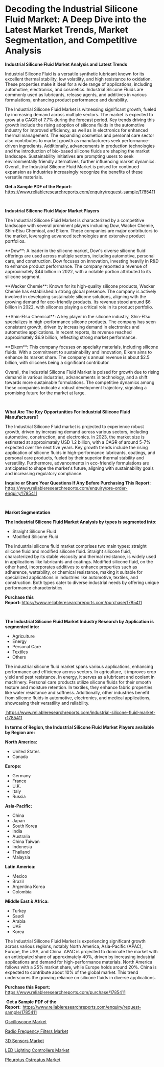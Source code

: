 <p><h1>Decoding the Industrial Silicone Fluid Market: A Deep Dive into the Latest Market Trends, Market Segmentation, and Competitive Analysis</h1></p><p><strong>Industrial Silicone Fluid Market Analysis and Latest Trends</strong></p>
<p><p>Industrial Silicone Fluid is a versatile synthetic lubricant known for its excellent thermal stability, low volatility, and high resistance to oxidation. These properties make it ideal for a wide range of applications, including automotive, electronics, and cosmetics. Industrial Silicone Fluids are commonly used as lubricants, release agents, and additives in various formulations, enhancing product performance and durability.</p><p>The Industrial Silicone Fluid Market is witnessing significant growth, fueled by increasing demand across multiple sectors. The market is expected to grow at a CAGR of 7.7% during the forecast period. Key trends driving this growth include the rising adoption of silicone fluids in the automotive industry for improved efficiency, as well as in electronics for enhanced thermal management. The expanding cosmetics and personal care sector also contributes to market growth as manufacturers seek performance-driven ingredients. Additionally, advancements in production technologies and the introduction of bio-based silicone fluids are shaping the market landscape. Sustainability initiatives are prompting users to seek environmentally friendly alternatives, further influencing market dynamics. Overall, the Industrial Silicone Fluid Market is poised for continued expansion as industries increasingly recognize the benefits of these versatile materials.</p></p>
<p><strong>Get a Sample PDF of the Report:&nbsp;</strong> <a href="https://www.reliableresearchreports.com/enquiry/request-sample/1785411?utm_campaign=1470&utm_medium=2&utm_source=Github&utm_content=ia&utm_term=18102024&utm_id=industrial-silicone-fluid">https://www.reliableresearchreports.com/enquiry/request-sample/1785411</a></p>
<p>&nbsp;</p>
<p><strong>Industrial Silicone Fluid Major Market Players</strong></p>
<p><p>The Industrial Silicone Fluid Market is characterized by a competitive landscape with several prominent players including Dow, Wacker Chemie, Shin-Etsu Chemical, and Elkem. These companies are major contributors to the market, leveraging advanced technologies and extensive product portfolios.</p><p>**Dow**: A leader in the silicone market, Dow's diverse silicone fluid offerings are used across multiple sectors, including automotive, personal care, and construction. Dow focuses on innovation, investing heavily in R&D to enhance product performance. The company reported a revenue of approximately $44 billion in 2022, with a notable portion attributed to its silicone segment.</p><p>**Wacker Chemie**: Known for its high-quality silicone products, Wacker Chemie has established a strong global presence. The company is actively involved in developing sustainable silicone solutions, aligning with the growing demand for eco-friendly products. Its revenue stood around $6 billion in 2022, with silicones playing a critical role in its product portfolio.</p><p>**Shin-Etsu Chemical**: A key player in the silicone industry, Shin-Etsu specializes in high-performance silicone products. The company has seen consistent growth, driven by increasing demand in electronics and automotive applications. In recent reports, its revenue reached approximately $6.9 billion, reflecting strong market performance.</p><p>**Elkem**: This company focuses on specialty materials, including silicone fluids. With a commitment to sustainability and innovation, Elkem aims to enhance its market share. The company's annual revenue is about $2.5 billion, with silicones being a significant contributor.</p><p>Overall, the Industrial Silicone Fluid Market is poised for growth due to rising demand in various industries, advancements in technology, and a shift towards more sustainable formulations. The competitive dynamics among these companies indicate a robust development trajectory, signaling a promising future for the market at large.</p></p>
<p>&nbsp;</p>
<p><strong>What Are The Key Opportunities For Industrial Silicone Fluid Manufacturers?</strong></p>
<p><p>The Industrial Silicone Fluid market is projected to experience robust growth, driven by increasing demand across various sectors, including automotive, construction, and electronics. In 2023, the market size is estimated at approximately USD 1.2 billion, with a CAGR of around 5-7% expected over the next five years. Key growth trends include the rising application of silicone fluids in high-performance lubricants, coatings, and personal care products, fueled by their superior thermal stability and versatility. Furthermore, advancements in eco-friendly formulations are anticipated to shape the market's future, aligning with sustainability goals and increasing regulatory compliance.</p></p>
<p><strong>Inquire or Share Your Questions If Any Before Purchasing This Report:</strong> <a href="https://www.reliableresearchreports.com/enquiry/pre-order-enquiry/1785411?utm_campaign=1470&utm_medium=2&utm_source=Github&utm_content=ia&utm_term=18102024&utm_id=industrial-silicone-fluid">https://www.reliableresearchreports.com/enquiry/pre-order-enquiry/1785411</a></p>
<p>&nbsp;</p>
<p><strong>Market Segmentation</strong></p>
<p><strong>The Industrial Silicone Fluid Market Analysis by types is segmented into:</strong></p>
<p><ul><li>Straight Silicone Fluid</li><li>Modified Silicone Fluid</li></ul></p>
<p><p>The industrial silicone fluid market comprises two main types: straight silicone fluid and modified silicone fluid. Straight silicone fluid, characterized by its stable viscosity and thermal resistance, is widely used in applications like lubricants and coatings. Modified silicone fluid, on the other hand, incorporates additives to enhance properties such as adherence, wettability, or chemical resistance, making it suitable for specialized applications in industries like automotive, textiles, and construction. Both types cater to diverse industrial needs by offering unique performance characteristics.</p></p>
<p><strong>Purchase this Report:&nbsp;</strong><a href="https://www.reliableresearchreports.com/purchase/1785411?utm_campaign=1470&utm_medium=2&utm_source=Github&utm_content=ia&utm_term=18102024&utm_id=industrial-silicone-fluid">https://www.reliableresearchreports.com/purchase/1785411</a></p>
<p>&nbsp;</p>
<p><strong>The Industrial Silicone Fluid Market Industry Research by Application is segmented into:</strong></p>
<p><ul><li>Agriculture</li><li>Energy</li><li>Personal Care</li><li>Textiles</li><li>Others</li></ul></p>
<p><p>The industrial silicone fluid market spans various applications, enhancing performance and efficiency across sectors. In agriculture, it improves crop yield and pest resistance. In energy, it serves as a lubricant and coolant in machinery. Personal care products utilize silicone fluids for their smooth texture and moisture retention. In textiles, they enhance fabric properties like water resistance and softness. Additionally, other industries benefit from silicone fluids in automotive, electronics, and medical applications, showcasing their versatility and reliability.</p></p>
<p><a href="https://www.reliableresearchreports.com/industrial-silicone-fluid-market-r1785411?utm_campaign=1470&utm_medium=2&utm_source=Github&utm_content=ia&utm_term=18102024&utm_id=industrial-silicone-fluid">&nbsp;https://www.reliableresearchreports.com/industrial-silicone-fluid-market-r1785411</a></p>
<p><strong>In terms of Region, the Industrial Silicone Fluid Market Players available by Region are:</strong></p>
<p>
    <p> <strong> North America: </strong>
        <ul>
            <li>United States</li>
            <li>Canada</li>
        </ul>
        </p> 
    <p> <strong> Europe: </strong>
        <ul>
            <li>Germany</li>
            <li>France</li>
            <li>U.K.</li>
            <li>Italy</li>
            <li>Russia</li>
        </ul>
        </p> 
    <p> <strong> Asia-Pacific: </strong>
        <ul>
            <li>China</li>
            <li>Japan</li>
            <li>South Korea</li>
            <li>India</li>
            <li>Australia</li>
            <li>China Taiwan</li>
            <li>Indonesia</li>
            <li>Thailand</li>
            <li>Malaysia</li>
        </ul>
        </p> 
    <p> <strong> Latin America: </strong>
        <ul>
            <li>Mexico</li>
            <li>Brazil</li>
            <li>Argentina Korea</li>
            <li>Colombia</li>
        </ul>
        </p> 
    <p> <strong> Middle East & Africa: </strong>
        <ul>
            <li>Turkey</li>
            <li>Saudi</li>
            <li>Arabia</li>
            <li>UAE</li>
            <li>Korea</li>
        </ul>
    </p>
    </p>
<p><p>The Industrial Silicone Fluid Market is experiencing significant growth across various regions, notably North America, Asia-Pacific (APAC), Europe, the USA, and China. APAC is projected to dominate the market with an anticipated share of approximately 40%, driven by increasing industrial applications and demand for high-performance materials. North America follows with a 25% market share, while Europe holds around 20%. China is expected to contribute about 10% of the global market. This trend underscores the growing reliance on silicone fluids in diverse applications.</p></p>
<p><strong>Purchase this Report: </strong><a href="https://www.reliableresearchreports.com/purchase/1785411?utm_campaign=1470&utm_medium=2&utm_source=Github&utm_content=ia&utm_term=18102024&utm_id=industrial-silicone-fluid">https://www.reliableresearchreports.com/purchase/1785411</a></p>
<p>&nbsp;<strong>Get a Sample PDF of the Report:&nbsp;&nbsp;</strong><a href="https://www.reliableresearchreports.com/enquiry/request-sample/1785411?utm_campaign=1470&utm_medium=2&utm_source=Github&utm_content=ia&utm_term=18102024&utm_id=industrial-silicone-fluid">https://www.reliableresearchreports.com/enquiry/request-sample/1785411</a></p>
<p><strong></strong></p>
<p><p><a href="https://www.linkedin.com/pulse/analyzing-oscilloscope-market-dynamics-growth-drivers-forecasted-sycnf?utm_campaign=1470&utm_medium=2&utm_source=Github&utm_content=ia&utm_term=18102024&utm_id=industrial-silicone-fluid">Oscilloscope Market</a></p><p><a href="https://www.linkedin.com/pulse/global-perspectives-radio-frequency-filters-market-trends-aer9f?utm_campaign=1470&utm_medium=2&utm_source=Github&utm_content=ia&utm_term=18102024&utm_id=industrial-silicone-fluid">Radio Frequency Filters Market</a></p><p><a href="https://www.linkedin.com/pulse/3d-sensors-market-evolution-future-outlook-forecasting-industry-beocf?utm_campaign=1470&utm_medium=2&utm_source=Github&utm_content=ia&utm_term=18102024&utm_id=industrial-silicone-fluid">3D Sensors Market</a></p><p><a href="https://www.linkedin.com/pulse/led-lighting-controllers-market-segmentation-applications-4dcrf?utm_campaign=1470&utm_medium=2&utm_source=Github&utm_content=ia&utm_term=18102024&utm_id=industrial-silicone-fluid">LED Lighting Controllers Market</a></p><p><a href="https://www.linkedin.com/pulse/pleurotus-ostreatus-market-transformation-comparative-analysis-wi3cc?utm_campaign=1470&utm_medium=2&utm_source=Github&utm_content=ia&utm_term=18102024&utm_id=industrial-silicone-fluid">Pleurotus Ostreatus Market</a></p></p>
